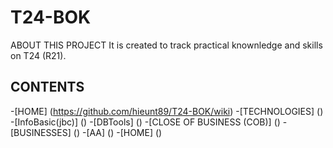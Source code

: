 # T24-BOK

ABOUT THIS PROJECT
It is created to track practical knownledge and skills on T24 (R21).

## CONTENTS
-[HOME] (https://github.com/hieunt89/T24-BOK/wiki)
  -[TECHNOLOGIES] ()      
    -[InfoBasic(jbc)] ()
    -[DBTools] ()
    -[CLOSE OF BUSINESS (COB)] ()
  -[BUSINESSES] ()
    -[AA] ()
    -[HOME] ()







